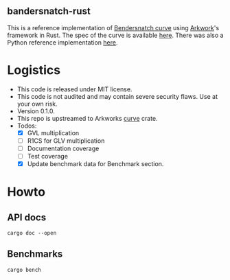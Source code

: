 bandersnatch-rust
------


This is a reference implementation of [Bendersnatch curve](https://ethresear.ch/t/introducing-bandersnatch-a-fast-elliptic-curve-built-over-the-bls12-381-scalar-field/9957) using [Arkwork](https://github.com/arkworks-rs/curves)'s framework in Rust.
The spec of the curve is available 
[here](https://github.com/asanso/Bandersnatch/blob/main/README.md).
There was also a Python reference implementation [here](https://github.com/asanso/Bandersnatch/).


# Logistics

- This code is released under MIT license.
- This code is not audited and may contain severe security flaws. Use at your own risk.
- Version 0.1.0.
- This repo is upstreamed to Arkworks [curve](https://github.com/arkworks-rs/curves/) crate.
- Todos:
    - [x] GVL multiplication
    - [ ] R1CS for GLV multiplication
    - [ ] Documentation coverage
    - [ ] Test coverage
    - [x] Update benchmark data for Benchmark section.

# Howto

## API docs

`cargo doc --open`

## Benchmarks

`cargo bench`

